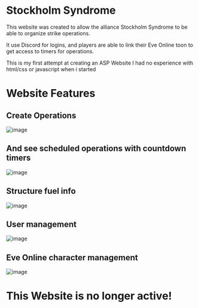 # Stockholm Syndrome
This website was created to allow the alliance Stockholm Syndrome to be able to organize strike operations.

It use Discord for logins, and players are able to link their Eve Online toon to get access to timers for operations.

This is my first attempt at creating an ASP Website
I had no experience with html/css or javascript when i started

# Website Features
## Create Operations
![image](https://user-images.githubusercontent.com/43952666/170985242-776176ac-3c71-4435-83b8-875da1424416.png)


## And see scheduled operations with countdown timers
![image](https://user-images.githubusercontent.com/43952666/170985416-6ef95ed4-66a1-475f-b71a-ac03c9270aa4.png)


## Structure fuel info
![image](https://user-images.githubusercontent.com/43952666/170985633-161a8579-73a3-4cc1-9055-246e5e1cfb9c.png)


## User management
![image](https://user-images.githubusercontent.com/43952666/170985791-8c6b901a-8a31-458b-8cff-549c56585abe.png)


## Eve Online character management
![image](https://user-images.githubusercontent.com/43952666/170986055-92ab33eb-be16-4177-afec-aa6bbe43cfa3.png)


# This Website is no longer active!
